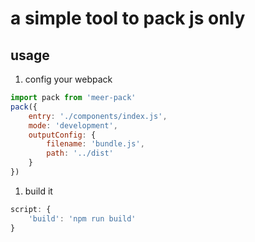 # a simple tool to pack js only

## usage

1. config your webpack

```js
import pack from 'meer-pack'
pack({
    entry: './components/index.js',
    mode: 'development',
    outputConfig: {
        filename: 'bundle.js',
        path: '../dist'
    }
})
```

1. build it

```js
script: {
    'build': 'npm run build'
}
```
